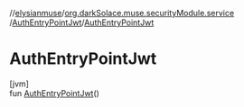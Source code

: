 //[elysianmuse](../../../index.md)/[org.darkSolace.muse.securityModule.service](../index.md)
/[AuthEntryPointJwt](index.md)/[AuthEntryPointJwt](-auth-entry-point-jwt.md)

# AuthEntryPointJwt

[jvm]\
fun [AuthEntryPointJwt](-auth-entry-point-jwt.md)()
